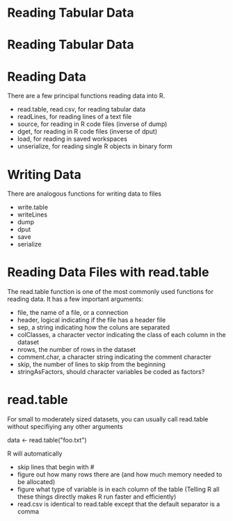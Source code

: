 # Reading Tabular Data

# Reading Tabular Data

# Reading Data
There are a few principal functions reading data into R.
- read.table, read.csv, for reading tabular data
- readLines, for reading lines of a text file
- source, for reading in R code files (inverse of dump)
- dget, for reading in R code files (inverse of dput)
- load, for reading in saved workspaces
- unserialize, for reading single R objects in binary form 

# Writing Data
There are analogous functions for writing data to files
- write.table
- writeLines
- dump
- dput
- save
- serialize

# Reading Data Files with read.table
The read.table function is one of the most commonly used functions for reading data. It has a few important arguments:
- file, the name of a file, or a connection
- header, logical indicating if the file has a header file
- sep, a string indicating how the coluns are separated
- colClasses, a character vector indicating the class of each column in the dataset
- nrows, the number of rows in the dataset
- comment.char, a character string indicating the comment character
- skip, the number of lines to skip from the beginning
- stringAsFactors, should character variables be coded as factors?

# read.table
For small to moderately sized datasets, you can usually call read.table without specifiying any other arguments

data <- read.table("foo.txt")

R will automatically
- skip lines that begin with #
- figure out how many rows there are (and how much memory needed to be allocated)
- figure what type of variable is in each column of the table (Telling R all these things directly makes R run faster and efficiently)
- read.csv is identical to read.table except that the default separator is a comma
